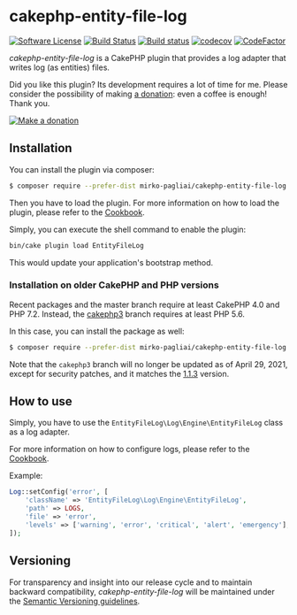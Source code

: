 # cakephp-entity-file-log

[![Software License](https://img.shields.io/badge/license-MIT-brightgreen.svg?style=flat-square)](LICENSE.txt)
[![Build Status](https://travis-ci.org/mirko-pagliai/cakephp-entity-file-log.svg?branch=master)](https://travis-ci.org/mirko-pagliai/cakephp-entity-file-log)
[![Build status](https://ci.appveyor.com/api/projects/status/rxadqjs0blb906jq?svg=true)](https://ci.appveyor.com/project/mirko-pagliai/cakephp-entity-file-log)
[![codecov](https://codecov.io/gh/mirko-pagliai/cakephp-entity-file-log/branch/master/graph/badge.svg)](https://codecov.io/gh/mirko-pagliai/cakephp-entity-file-log)
[![CodeFactor](https://www.codefactor.io/repository/github/mirko-pagliai/cakephp-entity-file-log/badge)](https://www.codefactor.io/repository/github/mirko-pagliai/cakephp-entity-file-log)

*cakephp-entity-file-log* is a CakePHP plugin that provides a log adapter that
writes log (as entities) files.

Did you like this plugin? Its development requires a lot of time for me.
Please consider the possibility of making [a donation](//paypal.me/mirkopagliai):
even a coffee is enough! Thank you.

[![Make a donation](https://www.paypalobjects.com/webstatic/mktg/logo-center/logo_paypal_carte.jpg)](//paypal.me/mirkopagliai)

## Installation
You can install the plugin via composer:
```bash
$ composer require --prefer-dist mirko-pagliai/cakephp-entity-file-log
```

Then you have to load the plugin. For more information on how to load the plugin,
please refer to the [Cookbook](//book.cakephp.org/4.0/en/plugins.html#loading-a-plugin).

Simply, you can execute the shell command to enable the plugin:
```bash
bin/cake plugin load EntityFileLog
```
This would update your application's bootstrap method.

### Installation on older CakePHP and PHP versions
Recent packages and the master branch require at least CakePHP 4.0 and PHP 7.2.
Instead, the [cakephp3](//github.com/mirko-pagliai/cakephp-entity-file-log/tree/cakephp3) branch
requires at least PHP 5.6.

In this case, you can install the package as well:
```bash
$ composer require --prefer-dist mirko-pagliai/cakephp-entity-file-log:dev-cakephp3
```

Note that the `cakephp3` branch will no longer be updated as of April 29, 2021,
except for security patches, and it matches the
[1.1.3](//github.com/mirko-pagliai/cakephp-entity-file-log/releases/tag/1.1.3) version.

## How to use
Simply, you have to use the `EntityFileLog\Log\Engine\EntityFileLog` class as a log adapter.

For more information on how to configure logs, please refer to the
[Cookbook](http://book.cakephp.org/4.0/en/plugins.html#loading-a-plugin).

Example:
```php
Log::setConfig('error', [
    'className' => 'EntityFileLog\Log\Engine\EntityFileLog',
    'path' => LOGS,
    'file' => 'error',
    'levels' => ['warning', 'error', 'critical', 'alert', 'emergency'],
]);
```
## Versioning
For transparency and insight into our release cycle and to maintain backward compatibility,
*cakephp-entity-file-log* will be maintained under the [Semantic Versioning guidelines](http://semver.org).
